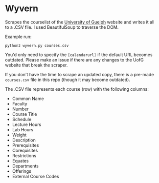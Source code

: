 # Wyvern

Scrapes the courselist of the [University of Guelph](https://uoguelph.ca) website and writes it all to a .CSV file. I used BeautifulSoup to traverse the DOM.

Example run:

```
python3 wyvern.py courses.csv
```

You'd only need to specify the `[calendarurl]` if the default URL becomes outdated. Please make an issue if there are any changes to the UofG website that break the scraper.

If you don't have the time to scrape an updated copy, there is a pre-made `courses.csv` file in this repo (though it may become outdated).

The .CSV file represents each course (row) with the following columns:

- Common Name
- Faculty
- Number
- Course Title
- Schedule
- Lecture Hours
- Lab Hours
- Weight
- Description
- Prerequisites
- Corequisites
- Restrictions
- Equates
- Departments
- Offerings
- External Course Codes
